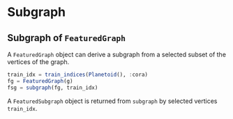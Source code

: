 # Subgraph

## Subgraph of `FeaturedGraph`

A `FeaturedGraph` object can derive a subgraph from a selected subset of the vertices of the graph.

```julia
train_idx = train_indices(Planetoid(), :cora)
fg = FeaturedGraph(g)
fsg = subgraph(fg, train_idx)
```

A `FeaturedSubgraph` object is returned from `subgraph` by selected vertices `train_idx`.
